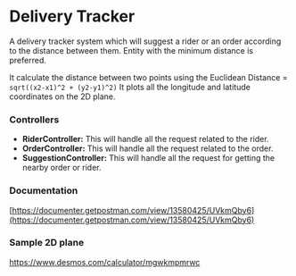 # Delivery Tracker
A delivery tracker system which will suggest a rider or an order according to the distance between them. Entity with the minimum distance is preferred.

It calculate the distance between two points using the Euclidean Distance = `sqrt((x2-x1)^2 + (y2-y1)^2)`
It plots all the longitude and latitude coordinates on the 2D plane.

### Controllers
- **RiderController:** This will handle all the request related to the rider.
- **OrderController:** This will handle all the request related to the order.
- **SuggestionController:** This will handle all the request for getting the nearby order or rider.

### Documentation
[https://documenter.getpostman.com/view/13580425/UVkmQby6](https://documenter.getpostman.com/view/13580425/UVkmQby6)

### Sample 2D plane
https://www.desmos.com/calculator/mgwkmpmrwc